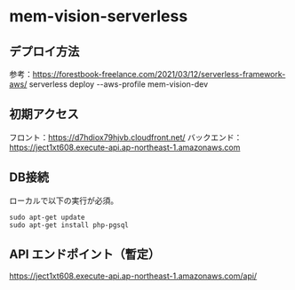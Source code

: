 # mem-vision-serverless

## デプロイ方法
参考：https://forestbook-freelance.com/2021/03/12/serverless-framework-aws/
serverless deploy --aws-profile mem-vision-dev

## 初期アクセス
フロント：https://d7hdiox79hjvb.cloudfront.net/
バックエンド：https://ject1xt608.execute-api.ap-northeast-1.amazonaws.com

## DB接続
ローカルで以下の実行が必須。
```
sudo apt-get update
sudo apt-get install php-pgsql
```

## API エンドポイント（暫定）
https://ject1xt608.execute-api.ap-northeast-1.amazonaws.com/api/

